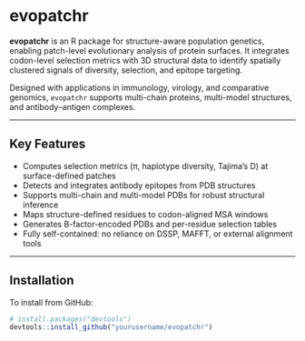 # evopatchr

**evopatchr** is an R package for structure-aware population genetics, enabling patch-level evolutionary analysis of protein surfaces. It integrates codon-level selection metrics with 3D structural data to identify spatially clustered signals of diversity, selection, and epitope targeting.

Designed with applications in immunology, virology, and comparative genomics, `evopatchr` supports multi-chain proteins, multi-model structures, and antibody–antigen complexes.

---

## Key Features

- Computes selection metrics (π, haplotype diversity, Tajima’s D) at surface-defined patches
- Detects and integrates antibody epitopes from PDB structures
- Supports multi-chain and multi-model PDBs for robust structural inference
- Maps structure-defined residues to codon-aligned MSA windows
- Generates B-factor-encoded PDBs and per-residue selection tables
- Fully self-contained: no reliance on DSSP, MAFFT, or external alignment tools

---

## Installation

To install from GitHub:

```r
# install.packages("devtools")
devtools::install_github("yourusername/evopatchr")
